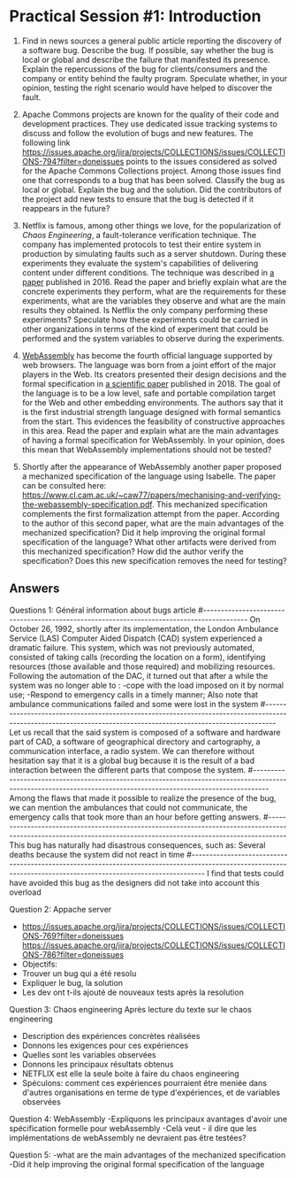 # Practical Session #1: Introduction

1. Find in news sources a general public article reporting the discovery of a software bug. Describe the bug. If possible, say whether the bug is local or global and describe the failure that manifested its presence. Explain the repercussions of the bug for clients/consumers and the company or entity behind the faulty program. Speculate whether, in your opinion, testing the right scenario would have helped to discover the fault.

2. Apache Commons projects are known for the quality of their code and development practices. They use dedicated issue tracking systems to discuss and follow the evolution of bugs and new features. The following link https://issues.apache.org/jira/projects/COLLECTIONS/issues/COLLECTIONS-794?filter=doneissues points to the issues considered as solved for the Apache Commons Collections project. Among those issues find one that corresponds to a bug that has been solved. Classify the bug as local or global. Explain the bug and the solution. Did the contributors of the project add new tests to ensure that the bug is detected if it reappears in the future?

3. Netflix is famous, among other things we love, for the popularization of *Chaos Engineering*, a fault-tolerance verification technique. The company has implemented protocols to test their entire system in production by simulating faults such as a server shutdown. During these experiments they evaluate the system's capabilities of delivering content under different conditions. The technique was described in [a paper](https://arxiv.org/ftp/arxiv/papers/1702/1702.05843.pdf) published in 2016. Read the paper and briefly explain what are the concrete experiments they perform, what are the requirements for these experiments, what are the variables they observe and what are the main results they obtained. Is Netflix the only company performing these experiments? Speculate how these experiments could be carried in other organizations in terms of the kind of experiment that could be performed and the system variables to observe during the experiments.

4. [WebAssembly](https://webassembly.org/) has become the fourth official language supported by web browsers. The language was born from a joint effort of the major players in the Web. Its creators presented their design decisions and the formal specification in [a scientific paper](https://people.mpi-sws.org/~rossberg/papers/Haas,%20Rossberg,%20Schuff,%20Titzer,%20Gohman,%20Wagner,%20Zakai,%20Bastien,%20Holman%20-%20Bringing%20the%20Web%20up%20to%20Speed%20with%20WebAssembly.pdf) published in 2018. The goal of the language is to be a low level, safe and portable compilation target for the Web and other embedding environments. The authors say that it is the first industrial strength language designed with formal semantics from the start. This evidences the feasibility of constructive approaches in this area. Read the paper and explain what are the main advantages of having a formal specification for WebAssembly. In your opinion, does this mean that WebAssembly implementations should not be tested? 

5.  Shortly after the appearance of WebAssembly another paper proposed a mechanized specification of the language using Isabelle. The paper can be consulted here: https://www.cl.cam.ac.uk/~caw77/papers/mechanising-and-verifying-the-webassembly-specification.pdf. This mechanized specification complements the first formalization attempt from the paper. According to the author of this second paper, what are the main advantages of the mechanized specification? Did it help improving the original formal specification of the language? What other artifacts were derived from this mechanized specification? How did the author verify the specification? Does this new specification removes the need for testing?

## Answers
Questions 1: Général information about bugs article
#------------------------------------------------------------------------------------------
On October 26, 1992, shortly after its implementation, the London Ambulance Service (LAS) Computer Aided Dispatch (CAD) system experienced a dramatic failure. 
This system, which was not previously automated, consisted of taking calls (recording the location on a form), identifying resources (those available and those required) and mobilizing resources. 
Following the automation of the DAC, it turned out that after a while the system was no longer able to :
	-cope with the load imposed on it by normal use;
	-Respond to emergency calls in a timely manner;
Also note that ambulance communications failed and some were lost in the system
#---------------------------------------------------------------------------------------------------------------------------------------------------------------
Let us recall that the said system is composed of a software and hardware part of CAD, a software of geographical directory and cartography, a communication interface, a radio system. We can therefore without hesitation say that it is a global bug because it is the result of a bad interaction between the different parts that compose the system.
#---------------------------------------------------------------------------------------------------------------------------------------------------------------- 
Among the flaws that made it possible to realize the presence of the bug, we can mention the ambulances that could not communicate, the emergency calls that took more than an hour before getting answers.
#-----------------------------------------------------------------------------------------------------------------------------------------------------------------
This bug has naturally had disastrous consequences, such as: Several deaths because the system did not react in time
#----------------------------------------------------------------------------------------------------------------------------------------------------------------
I find that tests could have avoided this bug as the designers did not take into account this overload

Question 2: Appache server
 - https://issues.apache.org/jira/projects/COLLECTIONS/issues/COLLECTIONS-769?filter=doneissues       https://issues.apache.org/jira/projects/COLLECTIONS/issues/COLLECTIONS-786?filter=doneissues
 - Objectifs:
 - Trouver un bug qui a été resolu
 - Expliquer le bug, la solution
 - Les dev ont t-ils ajouté de nouveaux tests après la resolution

Question 3: Chaos engineering
Après lecture du texte sur le chaos engineering
- Description des expériences concrètes réalisées
- Donnons les exigences pour ces expériences
- Quelles sont les variables observées
- Donnons les principaux résultats obtenus
- NETFLIX est elle la seule boite à faire du chaos engineering
- Spéculons: comment ces expériences pourraient être meniée dans d'autres organisations en terme de type d'expériences, et de variables observées

Question 4: WebAssembly
   -Expliquons les principaux avantages d'avoir une spécification formelle pour webAssembly 
   -Celà veut - il dire que les implémentations de webAssembly ne devraient pas être testées?

Question 5: 
-what are the main advantages of the mechanized specification
-Did it help improving the original formal specification of the language
